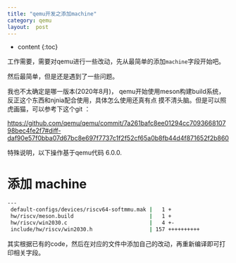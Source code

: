 ```yaml
---
title: "qemu开发之添加machine"
category: qemu
layout:  post
---
```

* content
{:toc}

工作需要，需要对qemu进行一些改动，先从最简单的添加`machine`字段开始吧。

然后最简单，但是还是遇到了一些问题。

我也不太确定是哪一版本(2020年8月)， qemu开始使用meson构建build系统，反正这个东西和njnia配合使用，具体怎么使用还真有点
摸不清头脑。但是可以照虎画猫，可以参考下这个git ：

https://github.com/qemu/qemu/commit/7a261bafc8ee01294cc709366810798bec4fe2f7#diff-daf90e57f0bba07d67bc8e697f7737c1f2f52cf65a0b8fb44d4f871652f2b860

特殊说明，以下操作基于qemu代码 6.0.0.

# 添加 machine

```bash
---
 default-configs/devices/riscv64-softmmu.mak |   1 +
 hw/riscv/meson.build                        |   1 +
 hw/riscv/win2030.c                          |   4 +-
 include/hw/riscv/win2030.h                  | 157 ++++++++++
````
其实根据已有的code，然后在对应的文件中添加自己的改动，再重新编译即可打印相关字段。




